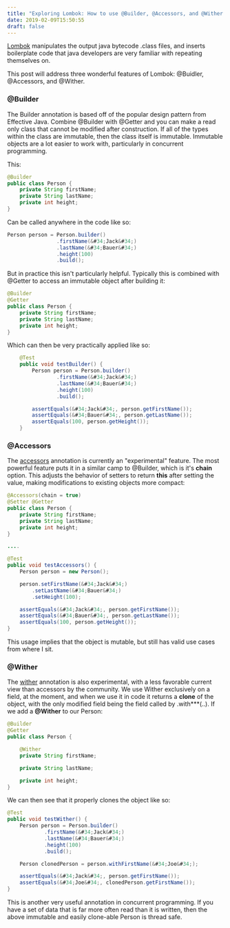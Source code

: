 ```yaml
---
title: "Exploring Lombok: How to use @Builder, @Accessors, and @Wither for POJO Classes"
date: 2019-02-09T15:50:55
draft: false
---
```


[Lombok](https://projectlombok.org/) manipulates the output java bytecode .class files, and inserts boilerplate code that java developers are very familiar with repeating themselves on.

This post will address three wonderful features of Lombok: @Buidler, @Accessors, and @Wither.

### @Builder

The Builder annotation is based off of the popular design pattern from Effective Java. Combine @Builder with @Getter and you can make a read only class that cannot be modified after construction. If all of the types within the class are immutable, then the class itself is immutable. Immutable objects are a lot easier to work with, particularly in concurrent programming.

This:

```java
@Builder
public class Person {
    private String firstName;
    private String lastName;
    private int height;
}
```

Can be called anywhere in the code like so:

```java
Person person = Person.builder()
                .firstName(&#34;Jack&#34;)
                .lastName(&#34;Bauer&#34;)
                .height(100)
                .build();

```

But in practice this isn&#39;t particularly helpful. Typically this is combined with @Getter to access an immutable object after building it:

```java
@Builder
@Getter
public class Person {
    private String firstName;
    private String lastName;
    private int height;
}
```

Which can then be very practically applied like so:

```java
    @Test
    public void testBuilder() {
        Person person = Person.builder()
                .firstName(&#34;Jack&#34;)
                .lastName(&#34;Bauer&#34;)
                .height(100)
                .build();

        assertEquals(&#34;Jack&#34;, person.getFirstName());
        assertEquals(&#34;Bauer&#34;, person.getLastName());
        assertEquals(100, person.getHeight());
    }
```

### @Accessors

The [accessors](https://projectlombok.org/features/experimental/Accessors) annotation is currently an &#34;experimental&#34; feature. The most powerful feature puts it in a similar camp to @Builder, which is it&#39;s **chain** option. This adjusts the behavior of setters to return **this** after setting the value, making modifications to existing objects more compact:

```java
@Accessors(chain = true)
@Setter @Getter
public class Person {
    private String firstName;
    private String lastName;
    private int height;
}

....

@Test
public void testAccessors() {
    Person person = new Person();

    person.setFirstName(&#34;Jack&#34;)
        .setLastName(&#34;Bauer&#34;)
        .setHeight(100);

    assertEquals(&#34;Jack&#34;, person.getFirstName());
    assertEquals(&#34;Bauer&#34;, person.getLastName());
    assertEquals(100, person.getHeight());
}

```

This usage implies that the object is mutable, but still has valid use cases from where I sit.

### @Wither

The [wither](https://projectlombok.org/features/experimental/Wither) annotation is also experimental, with a less favorable current view than accessors by the community. We use Wither exclusively on a field, at the moment, and when we use it in code it returns a **clone** of the object, with the only modified field being the field called by .with\*\*\*(..). If we add a **@Wither** to our Person:

```java
@Builder
@Getter
public class Person {

    @Wither
    private String firstName;

    private String lastName;

    private int height;
}

```

We can then see that it properly clones the object like so:

```java
@Test
public void testWither() {
    Person person = Person.builder()
            .firstName(&#34;Jack&#34;)
            .lastName(&#34;Bauer&#34;)
            .height(100)
            .build();

    Person clonedPerson = person.withFirstName(&#34;Joe&#34;);

    assertEquals(&#34;Jack&#34;, person.getFirstName());
    assertEquals(&#34;Joe&#34;, clonedPerson.getFirstName());
}

```

This is another very useful annotation in concurrent programming. If you have a set of data that is far more often read than it is written, then the above immutable and easily clone-able Person is thread safe.
